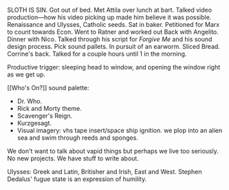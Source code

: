 SLOTH IS SIN. Got out of bed. Met Attila over lunch at bart. Talked video production—how his video picking up made him believe it was possible. Renaissance and Ulysses, Catholic seeds. Sat in baker. Petitioned for Marx to count towards Econ. Went to Ratner and worked out Back with Angelito. Dinner with Nico. Talked through his script for *Forgive Me* and his sound design process. Pick sound pallets. In pursuit of an earworm. Sliced Bread. Corrine's back. Talked for a couple hours until 1 in the morning.

Productive trigger: sleeping head to window, and opening the window right as we get up. 

[[Who's On?]] sound palette:
- Dr. Who. 
- Rick and Morty theme. 
- Scavenger's Reign. 
- Kurzgesagt.
- Visual imagery: vhs tape insert/space ship ignition. we plop into an alien sea and swim through reeds and sponges. 

We don't want to talk about vapid things but perhaps we live too seriously. 
No new projects. We have stuff to write about.

Ulysses: Greek and Latin, Britisher and Irish, East and West. 
Stephen Dedalus' fugue state is an expression of humility.
